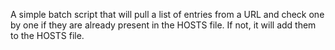 A simple batch script that will pull a list of entries from a URL and check one by one if they are already present in the HOSTS file.
If not, it will add them to the HOSTS file.
